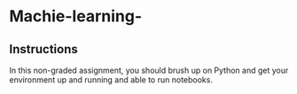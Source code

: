 # Machie-learning-


## Instructions
In this non-graded assignment, you should brush up on Python and get your environment up and running and able to run notebooks.

